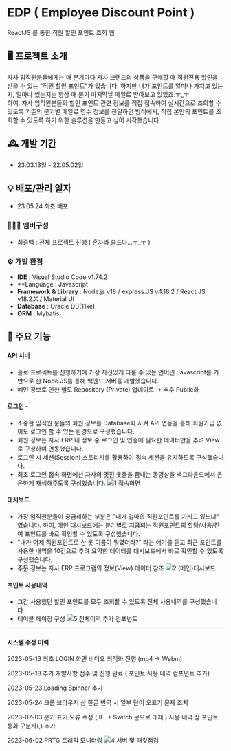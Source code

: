 # EDP ( Employee Discount Point )
ReactJS 를 통한 직원 할인 포인트 조회 웹


## 🖥️ 프로젝트 소개
자사 임직원분들에게는 매 분기마다 자사 브랜드의 상품을 구매할 때 직원전용 할인을 받을 수 있는 "직원 할인 포인트"가 있습니다. 하지만 내가 포인트를 얼마나 가지고 있는지, 얼마나 썼는지는 항상 매 분기 마지막날 메일로 받아보고 있었죠.ㅜ_ㅜ<br>
하여, 자사 임직원분들의 할인 포인트 관련 정보를 직접 접속하여 실시간으로 조회할 수 있도록 기존의 분기별 메일로 영수 정보를 전달하던 방식에서, 직접 본인의 포인트를 조회할 수 있도록 하기 위한 솔루션을 만들고 싶어 시작했습니다.
<br>

## 🕰️ 개발 기간
* 23.03.13일 - 22.05.02일

## 💡 배포/관리 일자
* 23.05.24 최초 배포

### 🧑‍🤝‍🧑 맴버구성
 - 최중백 : 전체 프로젝트 진행 ( 혼자라 슬프다...ㅜ_ㅜ )

### ⚙️ 개발 환경
- **IDE** : Visual Studio Code v1.74.2
- **Language : Javascript
- **Framework & Library** : Node.js v18 / express.JS v4.18.2 / React.JS v18.2.X / Material UI
- **Database** : Oracle DB(11xe)
- **ORM** : Mybatis

## 📌 주요 기능
#### API 서버
- 홀로 프로젝트를 진행하기에 가장 자신있게 다룰 수 있는 언어인 Javascript를 기반으로 한 Node.JS를 통해 백엔드 서버를 개발했습니다.
- 예민 정보로 인한 별도 Repository (Private) 업데이트 → 추후 Public화
#### 로그인 - 
<!-- <a href="https://github.com/chaehyuenwoo/SpringBoot-Project-MEGABOX/wiki/%EC%A3%BC%EC%9A%94-%EA%B8%B0%EB%8A%A5-%EC%86%8C%EA%B0%9C(Login)" >상세보기 - WIKI 이동</a> -->
- 소중한 임직원 분들의 회원 정보를 Database화 시켜 API 연동을 통해 회원가입 없이도 로그인 할 수 있는 환경으로 구성했습니다.
- 회원 정보는 자사 ERP 내 정보 중 로그인 및 인증에 필요한 데이터만을 추려 View 로 구성하여 연동했습니다.
- 로그인 시 세션(Session) 스토리지를 활용하여 접속 세션을 유지하도록 구성했습니다.
- 최초 로그인 접속 화면에선 자사의 멋진 옷들을 뽐내는 동영상을 백그라운드에서 은은하게 재생해주도록 구성했습니다.
![1 접속화면](https://github.com/JayBeemo/EDP-React/assets/82929123/a3bebe70-19e2-46bf-9435-eedc293e2c10)
#### 대시보드
- 가장 임직원분들이 궁금해하는 부분은 "내가 얼마의 직원포인트를 가지고 있느냐" 였습니다. 하여, 메인 대시보드에는 분기별로 지급되는 직원포인트의 할당/사용/잔여 포인트를 바로 확인할 수 있도록 구성했습니다.
- "내가 어제 직원포인트로 산 옷 이름이 뭐였더라?" 라는 얘기를 듣고 최근 포인트를 사용한 내역을 10건으로 추려 요약한 데이터를 대시보드에서 바로 확인할 수 있도록 구성했습니다.
- 주문 정보는 자사 ERP 프로그램의 정보(View) 데이터 참조
![2 (메인)대시보드](https://github.com/JayBeemo/EDP-React/assets/82929123/0f620fd9-8fde-4abf-bc92-b5c0bc8b9662)
#### 포인트 사용내역
- 그간 사용했던 할인 포인트를 모두 조회할 수 있도록 전체 사용내역를 구성했습니다.
- 테이블 페이징 구성
![5 전체이력 추가 컴포넌트](https://github.com/JayBeemo/EDP-React/assets/82929123/935bc28b-be2d-4c19-ad15-f4f1b454bee0)
___

#### 시스템 수정 이력
2023-05-16 최초 LOGIN 화면 비디오 최적화 진행 (mp4 -> Webm)

2023-05-18 추가 개발사항 접수 및 진행 완료 ( 포인트 사용 내역 컴포넌트 추가)

2023-05-23 Loading Spinner 추가

2023-05-24 크롬 브라우저 상 한글 번역 시 일부 단어 오표기 문제 조치

2023-07-03 분기 표기 오류 수정 ( IF -> Switch 문으로 대체 )
           사용 내역 상 포인트 통화 구분자(,) 추가

2023-06-02 PRTG 트래픽 모니터링
![4 서버 및 패킷점검](https://github.com/JayBeemo/EDP-React/assets/82929123/f43df58e-1e6d-44a7-9265-9f3a03bdf361)


